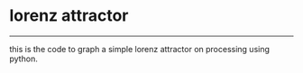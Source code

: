 # lorenz attractor
---

this is the code to graph a simple lorenz attractor on processing using python.
